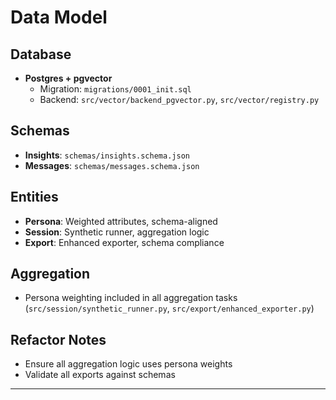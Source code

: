 # Data Model

## Database
- **Postgres + pgvector**
  - Migration: `migrations/0001_init.sql`
  - Backend: `src/vector/backend_pgvector.py`, `src/vector/registry.py`

## Schemas
- **Insights**: `schemas/insights.schema.json`
- **Messages**: `schemas/messages.schema.json`

## Entities
- **Persona**: Weighted attributes, schema-aligned
- **Session**: Synthetic runner, aggregation logic
- **Export**: Enhanced exporter, schema compliance

## Aggregation
- Persona weighting included in all aggregation tasks (`src/session/synthetic_runner.py`, `src/export/enhanced_exporter.py`)

## Refactor Notes
- Ensure all aggregation logic uses persona weights
- Validate all exports against schemas

---
